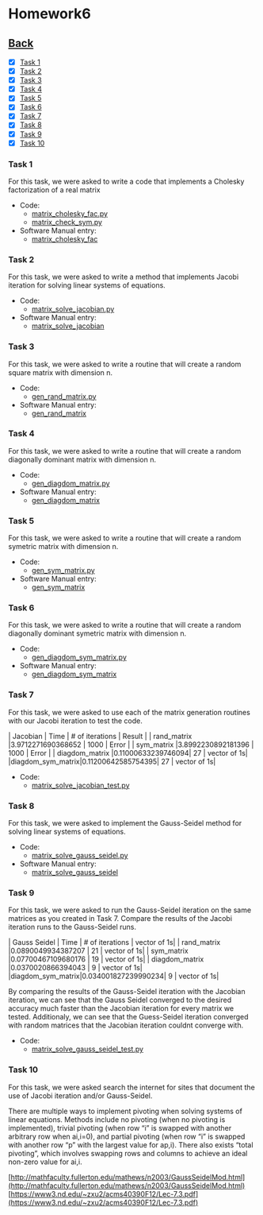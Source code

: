 # Homework6<br>

## [Back](../)

- [x] [Task 1](#task-1)
- [x] [Task 2](#task-2)
- [x] [Task 3](#task-3)
- [x] [Task 4](#task-4)
- [x] [Task 5](#task-5)
- [x] [Task 6](#task-6)
- [x] [Task 7](#task-7)
- [x] [Task 8](#task-8)
- [x] [Task 9](#task-9)
- [x] [Task 10](#task-10)

### Task 1
For this task, we were asked to write a code that implements a Cholesky factorization of a real matrix

- Code:
  - [matrix_cholesky_fac.py](Task1/matrix_cholesky_fac.py)
  - [matrix_check_sym.py](Task1/matrix_check_sym.py)
- Software Manual entry:
  - [matrix_cholesky_fac](../software_manual/matrix_cholesky_fac.md)

### Task 2
For this task, we were asked to write a method that implements Jacobi iteration for solving linear systems of equations.

- Code:
  - [matrix_solve_jacobian.py](Task2/matrix_solve_jacobian.py)
- Software Manual entry:
  - [matrix_solve_jacobian](../software_manual/matrix_solve_jacobian.md)

### Task 3
For this task, we were asked to write a routine that will create a random square matrix with dimension n.

- Code:
  - [gen_rand_matrix.py](Task3/gen_rand_matrix.py)
- Software Manual entry:
  - [gen_rand_matrix](../software_manual/gen_rand_matrix.md)

### Task 4
For this task, we were asked to write a routine that will create a random diagonally dominant matrix with dimension n.

- Code:
  - [gen_diagdom_matrix.py](Task4/gen_diagdom_matrix.py)
- Software Manual entry:
  - [gen_diagdom_matrix](../software_manual/gen_diagdom_matrix.md)

### Task 5
For this task, we were asked to write a routine that will create a random symetric matrix with dimension n.

- Code:
  - [gen_sym_matrix.py](Task5/gen_sym_matrix.py)
- Software Manual entry:
  - [gen_sym_matrix](../software_manual/gen_sym_matrix.md)

### Task 6
For this task, we were asked to write a routine that will create a random diagonally dominant symetric matrix with dimension n.

- Code:
  - [gen_diagdom_sym_matrix.py](Task6/gen_diagdom_sym_matrix.py)
- Software Manual entry:
  - [gen_diagdom_sym_matrix](../software_manual/gen_diagdom_sym_matrix.md)

### Task 7
For this task, we were asked to use each of the matrix generation routines with our Jacobi iteration to test the code.

|     Jacobian     |        Time       | # of iterations |    Result   |
|   rand_matrix    |3.9712271690368652 |       1000      |    Error    |
|    sym_matrix    |3.8992230892181396 |       1000      |    Error    |
|  diagdom_matrix  |0.11000633239746094|        27       | vector of 1s|
|diagdom_sym_matrix|0.11200642585754395|        27       | vector of 1s|

- Code:
  - [matrix_solve_jacobian_test.py](Task7/matrix_solve_jacobian_test.py)

### Task 8
For this task, we were asked to implement the Gauss-Seidel method for solving linear systems of equations.

- Code:
  - [matrix_solve_gauss_seidel.py](Task8/matrix_solve_gauss_seidel.py)
- Software Manual entry:
  - [matrix_solve_gauss_seidel](../software_manual/matrix_solve_gauss_seidel.md)

### Task 9
For this task, we were asked to run the Gauss-Seidel iteration on the same matrices as you created in Task 7. Compare the results of the Jacobi iteration runs to the Gauss-Seidel runs.

|   Gauss Seidel   |        Time        | # of iterations | vector of 1s|
|   rand_matrix    |0.0890049934387207  |       21        | vector of 1s|
|    sym_matrix    |0.07700467109680176 |       19        | vector of 1s|
|  diagdom_matrix  |0.0370020866394043  |       9         | vector of 1s|
|diagdom_sym_matrix|0.034001827239990234|       9         | vector of 1s|

By comparing the results of the Gauss-Seidel iteration with the Jacobian iteration, we can see that the Gauss Seidel converged to the desired accuracy much faster than the Jacobian iteration for every matrix we tested. Additionaly, we can see that the Guess-Seidel iteration converged with random matrices that the Jacobian iteration couldnt converge with.

- Code:
  - [matrix_solve_gauss_seidel_test.py](Task9/matrix_solve_gauss_seidel_test.py)

### Task 10
  
For this task, we were asked search the internet for sites that document the use of Jacobi iteration and/or Gauss-Seidel.

There are multiple ways to implement pivoting when solving systems of linear equations. Methods include no pivoting (when no pivoting is implemented), trivial pivoting (when row “i” is swapped with another arbitrary row when ai,i=0), and partial pivoting (when row “i” is swapped with another row “p” with the largest value for ap,i). There also exists “total pivoting”, which involves swapping rows and columns to achieve an ideal non-zero value for ai,i.

[http://mathfaculty.fullerton.edu/mathews/n2003/GaussSeidelMod.html](http://mathfaculty.fullerton.edu/mathews/n2003/GaussSeidelMod.html)<br>
[https://www3.nd.edu/~zxu2/acms40390F12/Lec-7.3.pdf](https://www3.nd.edu/~zxu2/acms40390F12/Lec-7.3.pdf)<br>

